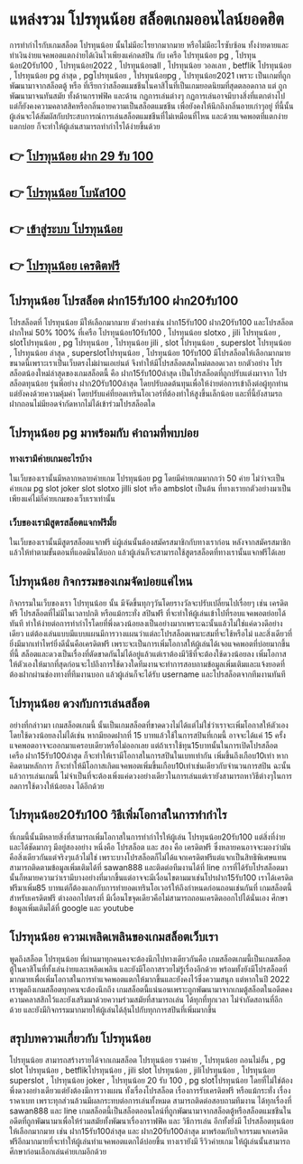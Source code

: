  
# แหล่งรวม โปรทุนน้อย สล็อตเกมออนไลน์ยอดฮิต
การทำกำไรกับเกมสล็อต โปรทุนน้อย นั้นไม่มีอะไรยากมากมาย หรือไม่มีอะไรซับซ้อน ทั้งง่ายดายและทำเงินง่ายแจคพอตแตกง่ายได้เงินไวเพียงแค่กดสปิน กับ เครือ โปรทุนน้อย pg , โปรทุนน้อย20รับ100 , โปรทุนน้อย2022 , โปรทุนน้อยall , โปรทุนน้อย วอลเลท , betflik โปรทุนน้อย , โปรทุนน้อย pg ล่าสุด , pgโปรทุนน้อย , โปรทุนน้อยpg , โปรทุนน้อย2021 เพราะ เป็นเกมที่ถูกพัฒนามาจากสล็อตตู้ หรือ ที่เรียกว่าสล็อตแมชชีนในคาสิโนที่เป็นเกมยอดนิยมที่สุดตลอดกาล แต่ ถูกพัฒนามาจนทันสมัย ทั้งด้านกราฟฟิค และด้าน กฏการเล่นต่างๆ
กฏการเล่นอาจมีบางสิ่งที่แตกต่างไป แต่ก็ยังคงความคลาสสิคหรือกลิ่นอายความเป็นสล็อตแมชชีน เพื่อยังคงให้นึกถึงกลิ่นอายเก่าๆอยู่ ที่นี้นั้นผู้เล่นจะได้สัมผัสกับประสบการณ์การเล่นสล็อตแมชชีนที่ไม่เหมือนที่ไหน และด้วยแจคพอตที่แตกง่าย แตกบ่อย ก็จะทำให้ผู้เล่นสามารถทำกำไรได้ง่ายขึ้นด้วย

## 👉 [โปรทุนน้อย ฝาก 29 รับ 100](https://bit.ly/3AmIvRL)
## 👉 [โปรทุนน้อย โบนัส100](https://bit.ly/3AmIvRL)
## 👉 [เข้าสู่ระบบ โปรทุนน้อย](https://bit.ly/3AmIvRL)
## 👉 [โปรทุนน้อย เครดิตฟรี](https://bit.ly/3AmIvRL)

## โปรทุนน้อย โปรสล็อต ฝาก15รับ100 ฝาก20รับ100
โปรสล็อตที่ โปรทุนน้อย มีให้เลือกมากมาย ตัวอย่างเช่น ฝาก15รับ100 ฝาก20รับ100 และโปรสล็อตฝากใหม่ 50% 100% ที่เครือ โปรทุนน้อย10รับ100 , โปรทุนน้อย slotxo , jili โปรทุนน้อย , slotโปรทุนน้อย , pg โปรทุนน้อย , โปรทุนน้อย jili , slot โปรทุนน้อย , superslot โปรทุนน้อย , โปรทุนน้อย ล่าสุด , superslotโปรทุนน้อย , โปรทุนน้อย 10รับ100 มีโปรสล็อตให้เลือกมากมายขนาดนี้เพราะเราเป็นเว็บตรงไม่ผ่านเอเย่นต์ จึงทำให้มีโปรสล็อตสดใหม่ตลอดเวลา ยกตัวอย่าง โปรสล็อตน้องใหม่ล่าสุดของเกมสล็อตนี้ คือ ฝาก15รับ100ล่าสุด เป็นโปรสล็อตที่ถูกปรับแต่งมาจาก โปรสล็อตทุนน้อย รุ่นพี่อย่าง ฝาก20รับ100ล่าสุด 
โดยปรับลดต้นทุนเพื่อให้ง่ายต่อการเข้าถึงต่อผู้ทุกท่าน แต่ยังคงด้วยความคุ้มค่า โดยปรับแค่ที่ยอดเทรินโอเวอร์ที่ต้องทำให้สูงขึ้นเล็กน้อย และที่นี้ยังสามรถฝากถอนไม่มียอดจำกัดหากไม่ได้เข้าร่วมโปรสล็อตใด

## โปรทุนน้อย pg มาพร้อมกับ คำถามที่พบบ่อย
### ทางเรามีค่ายเกมอะไรบ้าง
ในเว็บของเรานั้นมีหลากหลายค่ายเกม โปรทุนน้อย pg โดยมีค่ายเกมมากกว่า 50 ค่าย ไม่ว่าจะเป็นค่ายเกม pg slot joker slot slotxo jilli slot หรือ ambslot เป็นต้น ที่ทางเรายกตัวอย่างมาเป็นเพียงแค่ไม่กี่ค่ายเกมของเว็บเราเท่านั้น
### เว็บของเรามีสูตรสล็อตแจกฟรีมั้ย
ในเว็บของเรานั้นมีสูตรสล็อตแจกฟรี แ่ผู้เล่นนั้นต้องสมัครสมาชิกกับทางเราก่อน หลังจากสมัครสมาชิกแล้วให้ทำตามขั้นตอนที่แอดมินได้บอก แล้วผู้เล่นก็จะสามารถใช้สูตรสล็อตที่ทางเรานั้นแจกฟรีได้เลย

## โปรทุนน้อย กิจกรรมของเกมจัดบ่อยแค่ไหน
กิจกรรมในเว็บของเรา โปรทุนน้อย นั้น มีจัดขึ้นทุกๆวันโดยรางวัลจะปรับเปลี่ยนไปเรื่อยๆ เช่น เครดิตฟรี โปรสล็อตที่ไม่มีในเวลาปกติ หรือแม้กระทั่ง สปินฟรี ที่จะทำให้ผู้เล่นเข้าไปที่รอบแจคพอตย่อยได้ทันที ทำให้ง่ายต่อการทำกำไรโดยที่พึ่งดวงน้อยลงเป็นอย่างมากเพราะฉะนั้นแล้วไม่ใช่แค่ดวงดีอย่างเดียว 
แต่ต้องเล่นแบบมีแบบแผนมีการวางแผนว่าแต่ละโปรสล็อตเหมาะสมที่จะใช้หรือไม่ และสิ่งเดียวที่ยิ่งมีมากเท่าไหร่ยิ่งดีนั่นคือเครดิตฟรี เพราะจะเป็นการเพิ่มโอกาสให้ผู้เล่นได้เจอแจคพอตที่บ่อยมากขึ้นที่นี้ สล็อตและดวงเป็นเรื่องที่ตัดขาดกันไม่ได้อยู่แล้วแต่เราต้องมีวิธีที่จะต้องใช้ดวงน้อยลง เพิ่มโอกาสให้ตัวเองให้มากที่สุดก่อนจะไปถึงการใช้ดวงใดทีมงานจะทำการสอบถามข้อมูลเพิ่มเติมและแจ้งยอดที่ต้องฝากผ่านช่องทางที่ทีมงานบอก แล้วผู้เล่นก็จะได้รับ username และโปรสล็อตจากทีมงานทันที

## โปรทุนน้อย ดวงกับการเล่นสล็อต
อย่างที่กล่าวมา เกมสล็อตเกมนี้ นั้นเป็นเกมสล็อตที่ขาดดวงไม่ได้แต่ไม่ใช่ว่าเราจะเพิ่มโอกาสให้ตัวเองโดยใช้ดวงน้อยลงไม่ได้เช่น หากมียอดฝากที่ 15 บาทแล้วใช้ในการสปินที่เกมนี้ อาจจะได้แค่ 15 ครั้ง แจคพอตอาจจะออกมาแครอบเดียวหรือไม่ออกเลย แต่ถ้าเราใช้ทุน15บาทนั้นในการเปิดโปรสล็อต เครือ ฝาก15รับ100ล่าสุด 
ก็จะทำให้เรามีโอกาสในการสปินในเบทเท่ากัน เพิ่มขึ้นถึงเกือบ10เท่า หากคิดตามหลักการ ก็จะทำให้มีโอกาสเกิดแจคพอตเพิ่มขึ้นเกือบ10เท่าเช่นเดียวกับจำนวนการสปิน ฉะนั้นแล้วการเล่นเกมนี้ ไม่จำเป็นที่จะต้องเพิ่งแค่ดวงอย่างเดียวในการเล่นแต่เรายังสามารถหาวิธีต่างๆในการลดการใช้ดวงให้น้อยลง ได้อีกด้วย

## โปรทุนน้อย20รับ100 วิธีเพิ่มโอกาสในการทำกำไร
ที่เกมนี้นั้นมีหลายสิ่งที่สามารถเพิ่มโอกาสในการทำกำไรให้ผู้เล่น โปรทุนน้อย20รับ100 แต่สิ่งที่ง่ายและได้ชัดมากๆ มีอยู่สองอย่าง หนึ่งคือ โปรสล็อต และ สอง คือ เครดิตฟรี ซึ่งหลายคนอาจจะมองว่ามันคือสิ่งเดียวกันแต่จริงๆแล้วไม่ใช่ เพราะบางโปรสล็อตก็ไม่ได้แจกเครดิตฟรีแต่แจกเป็นสิทธิพิเศษแทน สามารถติดตามข้อมูลเพิ่มเติมได้ที่ sawan888 และติดต่อทีมงานได้ที่ line
การที่ได้รับโปรสล็อตมานั้นก็หมายความว่าเรามีบางอย่างที่มากขึ้นแต่อาจจะมีเงื่อนไขตามมาเช่นโปรฝาก15รับ100 เราได้เครดิตฟรีมาเพิ่ม85 บาทแต่ก็ต้องแลกกับการทำยอดเทรินโอเวอร์ให้ถึงกำหนดก่อนถอนเช่นกันที่ เกมสล็อตนี้ สำหรับเครดิตฟรี ต่างออกไปตรงที่ มีเงื่อนไขจุดเดียวคือไม่สามารถถอนเครดิตออกไปได้นั่นเอง ศึกษาข้อมูลเพิ่มเติมได้ที่ google และ youtube

## โปรทุนน้อย ความเพลิดเพลินของเกมสล็อตเว็บเรา
พูดถึงสล็อต โปรทุนน้อย ที่ผ่านมาทุกคนคงจะต้องนึกไปทางเดียวกันคือ เกมสล็อตเกมนี้เป็นเกมสล็อตตู้ในคาสิโนที่ทั้งเล่นง่ายและเพลิดเพลิน และยังมีโอกาสรวยไม่รู้เรื่องอีกด้วย พร้อมทั้งยังมีโปรสล็อตที่มากมายเพื่อเพิ่มโอกาสในการทำแจคพอตแตกให้มากขึ้นและยังคงไว้ซึ่งความสนุก แต่หากในปี 2022 เราพูดถึงเกมสล็อตทุกคนจะต้องนึกถึง เกมสล็อตนี้แน่นอนเพราะถูกพัฒนามาจากเกมตู้สล็อตในอดีตคงความคลาสสิกไว้และยังเสริมมาด้วยความร่วมสมัยที่สามารถเล่น ได้ทุกที่ทุกเวลา ไม่จำกัดสถานที่อีกด้วย และยังมีกิจกรรมมากมายให้ผู้เล่นได้ลุ้นไปกับทุกการสปินที่เพิ่มมากขึ้น

## สรุปบทความเกี่ยวกับ โปรทุนน้อย
โปรทุนน้อย สามารถสร้างรายได้จากเกมสล็อต โปรทุนน้อย รวมค่าย , โปรทุนน้อย ถอนไม่อั้น , pg slot โปรทุนน้อย , betflikโปรทุนน้อย , jili slot โปรทุนน้อย , jiliโปรทุนน้อย , โปรทุนน้อย superslot , โปรทุนน้อย joker , โปรทุนน้อย 20 รับ 100 , pg slotโปรทุนน้อย
โดยที่ไม่ใช่ต้องพึ่งดวงอย่างเดียวแต่ยังต้องมีการวางแผน ทั้งเรื่องโปรสล็อต เรื่องการรับเครดิตฟรี หรือแม้กระทั่ง เรื่องราคาเบท เพราะทุกส่วนล้วนมีผลกระทบต่อการเล่นทั้งหมด สามารถติดต่อสอบถามทีมงาน ได้ทุกเรื่องที่ sawan888 และ line
เกมสล็อตนี้เป็นสล็อตออนไลน์ที่ถูกพัฒนามาจากสล็อตตู้หรือสล็อตแมชชีนในอดีตที่ถูกพัฒนามาเพื่อให้ร่วมสมัยทั้งพัฒนาเรื่องกราฟฟิค และ วิธีการเล่น อีกทั้งยังมี โปรสล็อตทุนน้อย ให้เลือกมากมาย เช่น ฝาก15รับ100ล่าสุด และ ฝาก20รับ100ล่าสุด มาพร้อมกับกิจกรรมแจกเครดิตฟรีอีกมากมายที่จะทำให้ผู้เล่นทำแจคพอตแตกได้บ่อยขึ้น ทางเรายังมี รีวิวค่ายเกม ให้ผู้เล่นนั้นสามารถศึกษาก่อนเลือกเล่นค่ายเกมอีกด้วย